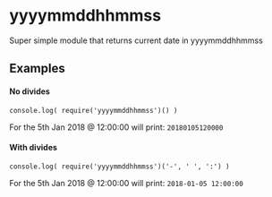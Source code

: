 # yyyymmddhhmmss
Super simple module that returns current date in yyyymmddhhmmss

## Examples

#### No divides
```
console.log( require('yyyymmddhhmmss')() )
```
For the 5th Jan 2018 @ 12:00:00 will print: `20180105120000`

#### With divides
```
console.log( require('yyyymmddhhmmss')('-', ' ', ':') )
```

For the 5th Jan 2018 @ 12:00:00 will print: `2018-01-05 12:00:00`